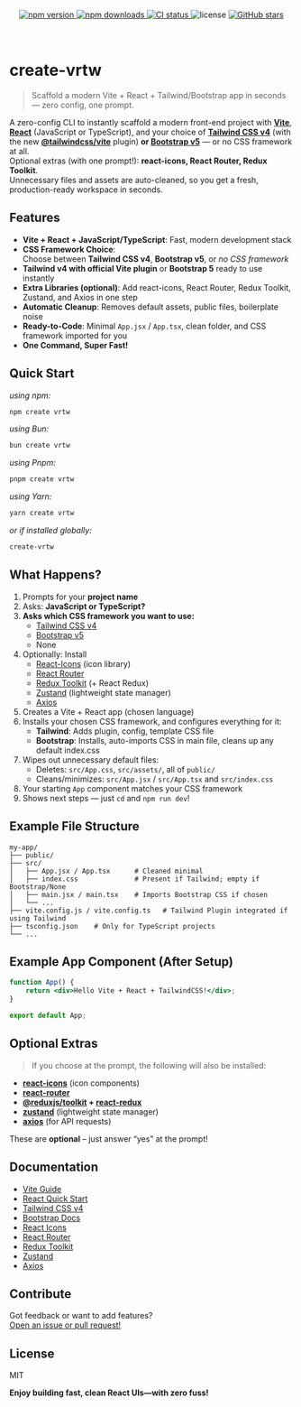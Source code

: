<br>

<div align="center">
   <a href="https://www.npmjs.com/package/create-vrtw" target="_blank">
    <img src="https://img.shields.io/npm/v/create-vrtw" alt="npm version" />
  </a>
    <a href="https://www.npmjs.com/package/create-vrtw" target="_blank">
    <img src="https://img.shields.io/npm/dm/create-vrtw" alt="npm downloads" />
  </a>
   <a href="https://github.com/avijit07x/create-vrtw/actions">
    <img src="https://github.com/avijit07x/create-vrtw/actions/workflows/publish.yml/badge.svg" alt="CI status" />
  </a>
  <img src="https://img.shields.io/npm/l/create-vrtw" alt="license" />
  <a href="https://github.com/avijit07x/create-vrtw">
    <img src="https://img.shields.io/github/stars/avijit07x/create-vrtw?style=social" alt="GitHub stars" />
  </a>
</div>
<br><br>

# create-vrtw

> Scaffold a modern Vite + React + Tailwind/Bootstrap app in seconds — zero config, one prompt.

A zero-config CLI to instantly scaffold a modern front-end project with **[Vite](https://vitejs.dev/)**, **[React](https://react.dev/learn)** (JavaScript or TypeScript), and your choice of **[Tailwind CSS v4](https://tailwindcss.com/)** (with the new **[@tailwindcss/vite](https://tailwindcss.com/docs/installation#vite-plugin)** plugin) **or [Bootstrap v5](https://getbootstrap.com/)** — or no CSS framework at all.  
Optional extras (with one prompt!): **react-icons, React Router, Redux Toolkit**.  
Unnecessary files and assets are auto-cleaned, so you get a fresh, production-ready workspace in seconds.

## Features

-   **Vite + React + JavaScript/TypeScript**: Fast, modern development stack
-   **CSS Framework Choice**:  
    Choose between **Tailwind CSS v4**, **Bootstrap v5**, or _no CSS framework_
-   **Tailwind v4 with official Vite plugin** or **Bootstrap 5** ready to use instantly
-   **Extra Libraries (optional)**: Add react-icons, React Router, Redux Toolkit, Zustand, and Axios in one step
-   **Automatic Cleanup**: Removes default assets, public files, boilerplate noise
-   **Ready-to-Code**: Minimal `App.jsx` / `App.tsx`, clean folder, and CSS framework imported for you
-   **One Command, Super Fast!**

## Quick Start

_using npm:_

```sh
npm create vrtw
```

_using Bun:_

```sh
bun create vrtw
```

_using Pnpm:_

```sh
pnpm create vrtw
```

_using Yarn:_

```sh
yarn create vrtw
```

_or if installed globally:_

```sh
create-vrtw
```

## What Happens?

1. Prompts for your **project name**
2. Asks: **JavaScript or TypeScript?**
3. **Asks which CSS framework you want to use:**
    - [Tailwind CSS v4](https://tailwindcss.com/docs/installation)
    - [Bootstrap v5](https://getbootstrap.com/docs/)
    - None
4. Optionally: Install
    - [React-Icons](https://react-icons.github.io/react-icons/) (icon library)
    - [React Router](https://reactrouter.com/)
    - [Redux Toolkit](https://redux-toolkit.js.org/) (+ React Redux)
    - [Zustand](https://zustand.docs.pmnd.rs/getting-started/introduction) (lightweight state manager)
    - [Axios](https://axios-http.com/)
5. Creates a Vite + React app (chosen language)
6. Installs your chosen CSS framework, and configures everything for it:
    - **Tailwind**: Adds plugin, config, template CSS file
    - **Bootstrap**: Installs, auto-imports CSS in main file, cleans up any default index.css
7. Wipes out unnecessary default files:
    - Deletes: `src/App.css`, `src/assets/`, all of `public/`
    - Cleans/minimizes: `src/App.jsx` / `src/App.tsx` and `src/index.css`
8. Your starting `App` component matches your CSS framework
9. Shows next steps — just `cd` and `npm run dev`!

## Example File Structure

```
my-app/
├── public/
├── src/
│   ├── App.jsx / App.tsx      # Cleaned minimal
│   ├── index.css              # Present if Tailwind; empty if Bootstrap/None
│   ├── main.jsx / main.tsx    # Imports Bootstrap CSS if chosen
│   └── ...
├── vite.config.js / vite.config.ts   # Tailwind Plugin integrated if using Tailwind
├── tsconfig.json    # Only for TypeScript projects
└── ...
```

## Example App Component (After Setup)

```jsx
function App() {
	return <div>Hello Vite + React + TailwindCSS!</div>;
}

export default App;
```

## Optional Extras

> If you choose at the prompt, the following will also be installed:

-   **[react-icons](https://react-icons.github.io/react-icons/)** (icon components)
-   **[react-router](https://reactrouter.com/)**
-   **[@reduxjs/toolkit](https://redux-toolkit.js.org/) + [react-redux](https://react-redux.js.org/)**
-   **[zustand](https://github.com/pmndrs/zustand)** (lightweight state manager)
-   **[axios](https://axios-http.com/)** (for API requests)

These are **optional** – just answer “yes” at the prompt!

## Documentation

-   [Vite Guide](https://vitejs.dev/guide/)
-   [React Quick Start](https://react.dev/learn)
-   [Tailwind CSS v4](https://tailwindcss.com/docs/installation)
-   [Bootstrap Docs](https://getbootstrap.com/docs/)
-   [React Icons](https://react-icons.github.io/react-icons/)
-   [React Router](https://reactrouter.com/en/main/start/tutorial)
-   [Redux Toolkit](https://redux-toolkit.js.org/)
-   [Zustand](https://zustand.docs.pmnd.rs/getting-started/introduction)
-   [Axios](https://axios-http.com/)

## Contribute

Got feedback or want to add features?  
[Open an issue or pull request!](https://github.com/avijit07x/create-vrtw)

## License

MIT

**Enjoy building fast, clean React UIs—with zero fuss!**
